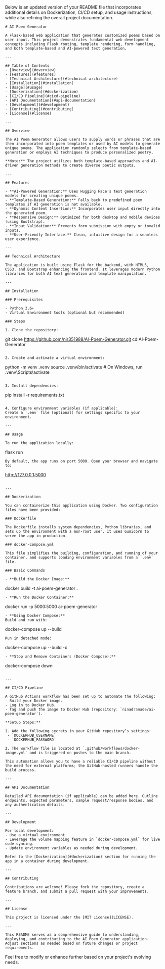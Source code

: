 
Below is an updated version of your README file that incorporates additional details on Dockerization, CI/CD setup, and usage instructions, while also refining the overall project documentation.



```
# AI Poem Generator

A Flask-based web application that generates customized poems based on user input. This project demonstrates fundamental web development concepts including Flask routing, template rendering, form handling, and both template-based and AI-powered text generation.

---

## Table of Contents
- [Overview](#overview)
- [Features](#features)
- [Technical Architecture](#technical-architecture)
- [Installation](#installation)
- [Usage](#usage)
- [Dockerization](#dockerization)
- [CI/CD Pipeline](#cicd-pipeline)
- [API Documentation](#api-documentation)
- [Development](#development)
- [Contributing](#contributing)
- [License](#license)

---

## Overview

The AI Poem Generator allows users to supply words or phrases that are then incorporated into poem templates or used by AI models to generate unique poems. The application randomly selects from template-based generation or employs AI techniques to produce personalized poetry.

**Note:** The project utilizes both template-based approaches and AI-driven generation methods to create diverse poetic outputs.

---

## Features

- **AI-Powered Generation:** Uses Hugging Face's text generation models for creating unique poems.
- **Template-Based Generation:** Falls back to predefined poem templates if AI generation is not available.
- **Dynamic Content Insertion:** Incorporates user input directly into the generated poem.
- **Responsive Design:** Optimized for both desktop and mobile devices (using Bootstrap).
- **Input Validation:** Prevents form submission with empty or invalid inputs.
- **User-Friendly Interface:** Clean, intuitive design for a seamless user experience.

---

## Technical Architecture

The application is built using Flask for the backend, with HTML5, CSS3, and Bootstrap enhancing the frontend. It leverages modern Python libraries for both AI text generation and template manipulation.

---

## Installation

### Prerequisites

- Python 3.6+
- Virtual Environment tools (optional but recommended)

### Steps

1. Clone the repository:
   ```
   git clone https://github.com/nir351988/AI-Poem-Generator.git
   cd AI-Poem-Generator
   ```

2. Create and activate a virtual environment:
   ```
   python -m venv .venv
   source .venv/bin/activate   # On Windows, run .venv\Scripts\activate
   ```

3. Install dependencies:
   ```
   pip install -r requirements.txt
   ```

4. Configure environment variables (if applicable):
   Create a `.env` file (optional) for settings specific to your environment.

---

## Usage

To run the application locally:
```
flask run
```
By default, the app runs on port 5000. Open your browser and navigate to:
```
http://127.0.0.1:5000
```

---

## Dockerization

You can containerize this application using Docker. Two configuration files have been provided:

### Dockerfile

The Dockerfile installs system dependencies, Python libraries, and sets up the environment with a non-root user. It uses Gunicorn to serve the app in production.

### docker-compose.yml

This file simplifies the building, configuration, and running of your container, and supports loading environment variables from a `.env` file.

### Basic Commands

- **Build the Docker Image:**
  ```
  docker build -t ai-poem-generator .
  ```
- **Run the Docker Container:**
  ```
  docker run -p 5000:5000 ai-poem-generator
  ```
- **Using Docker Compose:**
  Build and run with:
  ```
  docker-compose up --build
  ```
  Run in detached mode:
  ```
  docker-compose up --build -d
  ```
- **Stop and Remove Containers (Docker Compose):**
  ```
  docker-compose down
  ```

---

## CI/CD Pipeline

A GitHub Actions workflow has been set up to automate the following:
- Build your Docker image.
- Log in to Docker Hub.
- Tag and push the image to Docker Hub (repository: `ninadranade/ai-poem-generator`).

**Setup Steps:**

1. Add the following secrets in your GitHub repository’s settings:
   - `DOCKERHUB_USERNAME`
   - `DOCKERHUB_PASSWORD`

2. The workflow file is located at `.github/workflows/docker-image.yml` and is triggered on pushes to the main branch.

This automation allows you to have a reliable CI/CD pipeline without the need for external platforms; the GitHub-hosted runners handle the build process.

---

## API Documentation

Detailed API documentation (if applicable) can be added here. Outline endpoints, expected parameters, sample request/response bodies, and any authentication details.

---

## Development

For local development:
- Use a virtual environment.
- Leverage the volume mapping feature in `docker-compose.yml` for live code syncing.
- Update environment variables as needed during development.

Refer to the [Dockerization](#dockerization) section for running the app in a container during development.

---

## Contributing

Contributions are welcome! Please fork the repository, create a feature branch, and submit a pull request with your improvements.

---

## License

This project is licensed under the [MIT License](LICENSE).

---

This README serves as a comprehensive guide to understanding, deploying, and contributing to the AI Poem Generator application. Adjust sections as needed based on future changes or project requirements.
```


Feel free to modify or enhance further based on your project's evolving needs.
